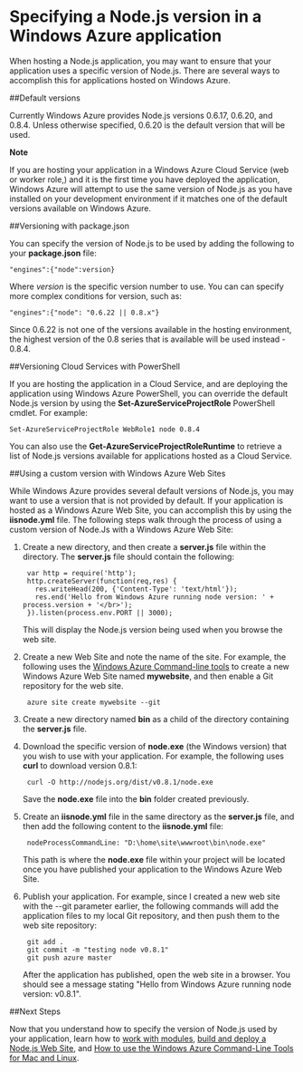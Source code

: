 <!-- <properties linkid="dev-nodejs-nodeversion" urlDisplayName="Node.js Versions" pageTitle="Specifying a Node.js version - Windows Azure" metaKeywords="node.js version azure" metaDescription="Learn how to specify the Node.js version used by your application" metaCanonical="http://www.windowsazure.com/en-us/develop/nodejs/common-tasks/node-version" umbracoNaviHide="0" disqusComments="1" writer="larryfr" editor="mollybos" manager="paulettm" /> 

<div chunk="../chunks/article-left-menu.md" />-->

# Specifying a Node.js version in a Windows Azure application

When hosting a Node.js application, you may want to ensure that your application uses a specific version of Node.js. There are several ways to accomplish this for applications hosted on Windows Azure.

##Default versions

Currently Windows Azure provides Node.js versions 0.6.17, 0.6.20, and 0.8.4. Unless otherwise specified, 0.6.20 is the default version that will be used.

<div class="dev-callout">
<strong>Note</strong>
<p>If you are hosting your application in a Windows Azure Cloud Service (web or worker role,) and it is the first time you have deployed the application, Windows Azure will attempt to use the same version of Node.js as you have installed on your development environment if it matches one of the default versions available on Windows Azure.</p>
</div>


##Versioning with package.json

You can specify the version of Node.js to be used by adding the following to your **package.json** file:

	"engines":{"node":version}

Where *version* is the specific version number to use. You can  can specify more complex conditions for version, such as:

	"engines":{"node": "0.6.22 || 0.8.x"}

Since 0.6.22 is not one of the versions available in the hosting environment, the highest version of the 0.8 series that is available will be used instead - 0.8.4.

##Versioning Cloud Services with PowerShell

If you are hosting the application in a Cloud Service, and are deploying the application using Windows Azure PowerShell, you can override the default Node.js version by using the **Set-AzureServiceProjectRole** PowerShell cmdlet. For example:

	Set-AzureServiceProjectRole WebRole1 node 0.8.4

You can also use the **Get-AzureServiceProjectRoleRuntime** to retrieve a list of Node.js versions available for applications hosted as a Cloud Service.

##Using a custom version with Windows Azure Web Sites

While Windows Azure provides several default versions of Node.js, you may want to use a version that is not provided by default. If your application is hosted as a Windows Azure Web Site, you can accomplish this by using the **iisnode.yml** file. The following steps walk through the process of using a custom version of Node.Js with a Windows Azure Web Site:

1. Create a new directory, and then create a **server.js** file within the directory. The **server.js** file should contain the following:

		var http = require('http');
		http.createServer(function(req,res) {
		  res.writeHead(200, {'Content-Type': 'text/html'});
		  res.end('Hello from Windows Azure running node version: ' + process.version + '</br>');
		}).listen(process.env.PORT || 3000);

	This will display the Node.js version being used when you browse the web site.

2. Create a new Web Site and note the name of the site. For example, the following uses the [Windows Azure Command-line tools] to create a new Windows Azure Web Site named **mywebsite**, and then enable a Git repository for the web site.

		azure site create mywebsite --git

3. Create a new directory named **bin** as a child of the directory containing the **server.js** file.

4. Download the specific version of **node.exe** (the Windows version) that you wish to use with your application. For example, the following uses **curl** to download version 0.8.1:

		curl -O http://nodejs.org/dist/v0.8.1/node.exe

	Save the **node.exe** file into the **bin** folder created previously.

5. Create an **iisnode.yml** file in the same directory as the **server.js** file, and then add the following content to the **iisnode.yml** file:

		nodeProcessCommandLine: "D:\home\site\wwwroot\bin\node.exe"

	This path is where the **node.exe** file within your project will be located once you have published your application to the Windows Azure Web Site.

6. Publish your application. For example, since I created a new web site with the --git parameter earlier, the following commands will add the application files to my local Git repository, and then push them to the web site repository:

		git add .
		git commit -m "testing node v0.8.1"
		git push azure master

	After the application has published, open the web site in a browser. You should see a message stating "Hello from Windows Azure running node version: v0.8.1".

##Next Steps

Now that you understand how to specify the version of Node.js used by your application, learn how to [work with modules], [build and deploy a Node.js Web Site], and [How to use the Windows Azure Command-Line Tools for Mac and Linux].

[How to use the Windows Azure Command-Line Tools for Mac and Linux]: /en-us/develop/nodejs/how-to-guides/command-line-tools/
[Windows Azure Command-line tools]: /en-us/develop/nodejs/how-to-guides/command-line-tools/
[work with modules]: /en-us/develop/nodejs/common-tasks/working-with-node-modules/
[build and deploy a Node.js Web Site]: /en-us/develop/nodejs/tutorials/create-a-website-(mac)/
